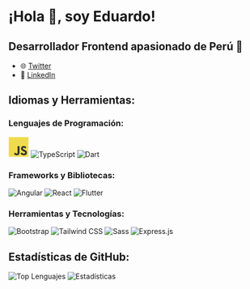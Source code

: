 # ¡Hola 👋, soy Eduardo!

## Desarrollador Frontend apasionado de Perú 🚀

- 🌐 [Twitter](https://twitter.com/theinfiniteedu1)
- 💼 [LinkedIn](https://linkedin.com/in/eduardo-stefano-hernandez-vejarano-5ab5a6271)

## Idiomas y Herramientas:

### Lenguajes de Programación:

<img src="https://raw.githubusercontent.com/devicons/devicon/master/icons/javascript/javascript-original.svg" alt="JavaScript" width="40" height="40"/> 
<img src="https://www.vectorlogo.zone/logos/typescriptlang/typescriptlang-icon.svg" alt="TypeScript" width="40" height="40"/>
<img src="https://dart.dev/assets/shared/dart/icon/64.png" alt="Dart" width="40" height="40"/>

### Frameworks y Bibliotecas:

<img src="https://angular.io/assets/images/logos/angular/angular.svg" alt="Angular" width="40" height="40"/>
<img src="https://reactjs.org/logo-og.png" alt="React" width="40" height="40"/>
<img src="https://flutter.dev/images/favicon.png" alt="Flutter" width="40" height="40"/>

### Herramientas y Tecnologías:

<img src="https://getbootstrap.com/docs/5.0/assets/img/bootstrap-icons.svg" alt="Bootstrap" width="40" height="40"/>
<img src="https://www.vectorlogo.zone/logos/tailwindcss/tailwindcss-icon.svg" alt="Tailwind CSS" width="40" height="40"/>
<img src="https://www.vectorlogo.zone/logos/sass-lang/sass-lang-icon.svg" alt="Sass" width="40" height="40"/>
<img src="https://expressjs.com/images/favicon.png" alt="Express.js" width="40" height="40"/>
<!-- Agrega las demás herramientas -->

## Estadísticas de GitHub:

![Top Lenguajes](https://github-readme-stats.vercel.app/api/top-langs?username=eduardoguxz22&show_icons=true&locale=en&layout=compact)
![Estadísticas](https://github-readme-stats.vercel.app/api?username=eduardoguxz22&show_icons=true&locale=en)
